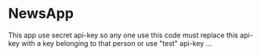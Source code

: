 # NewsApp

This app use secret api-key so any one use this code must replace this api-key with a key belonging to that person
or use "test" api-key ...